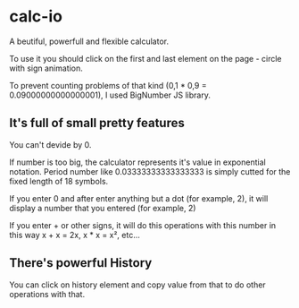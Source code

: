 # calc-io

A beutiful, powerfull and flexible calculator.

To use it you should click on the first and last element on the page - circle with sign animation.

To prevent counting problems of that kind (0,1 * 0,9 = 0.09000000000000001), I used BigNumber JS library.

## It's full of small pretty features
You can't devide by 0.

If number is too big, the calculator represents it's value in exponential notation. Period number like 0.03333333333333333 is simply cutted for the fixed length of 18 symbols.

If you enter 0 and after enter anything but a dot (for example, 2), it will display a number that you entered (for example, 2)

If you enter + or other signs, it will do this operations with this number in this way x + x = 2x, x * x = x², etc...

## There's powerful History

You can click on history element and copy value from that to do other operations with that.
